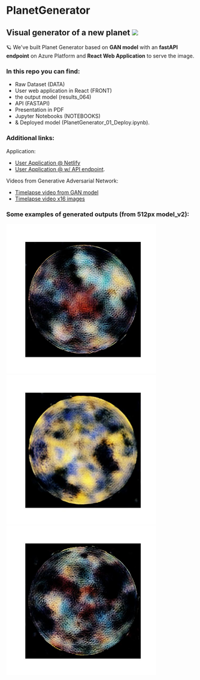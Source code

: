 # PlanetGenerator
## Visual generator of a new planet <img src="https://media.giphy.com/media/hvRJCLFzcasrR4ia7z/giphy.gif" width="25px">  

🪐 We've built Planet Generator based on **GAN model** with an **fastAPI endpoint** on Azure Platform and **React Web Application** to serve the image.  

### In this repo you can find:  
- Raw Dataset (DATA)
- User web application in React (FRONT)  
- the output model (results_064)   
- API  (FASTAPI)
- Presentation in PDF  
- Jupyter Notebooks  (NOTEBOOKS)  
- & Deployed model (PlanetGenerator_01_Deploy.ipynb). 


### Additional links:  
Application:
- [User Application @ Netlify](https://planetgen001.netlify.app/)
- [User Application @ w/ API endpoint](http://tomsoft1.pl). 

Videos from Generative Adversarial Network:  
- [Timelapse video from GAN model](https://www.youtube.com/watch?v=6cA5EBKaYPA)  
- [Timelapse video x16 images](https://www.youtube.com/watch?v=8uJJ34HcdXM)  


### Some examples of generated outputs (from 512px model_v2):

<img src="https://raw.githubusercontent.com/mulatom1/PlanetGenerator/main/NOTEBOOKS/results_512_v2/images/S008_E020_IMG003.jpg" width="400">

<img src="https://raw.githubusercontent.com/mulatom1/PlanetGenerator/main/NOTEBOOKS/results_512_v2/images/S008_E016_IMG002.jpg" width="400">

<img src="https://raw.githubusercontent.com/mulatom1/PlanetGenerator/main/NOTEBOOKS/results_512_v2/images/S008_E020_IMG015.jpg" width="400">
